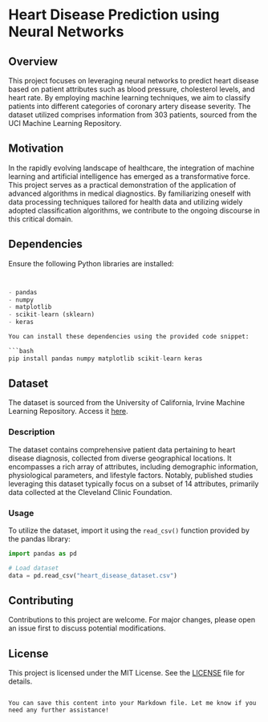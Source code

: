 # Heart Disease Prediction using Neural Networks

## Overview

This project focuses on leveraging neural networks to predict heart disease based on patient attributes such as blood pressure, cholesterol levels, and heart rate. By employing machine learning techniques, we aim to classify patients into different categories of coronary artery disease severity. The dataset utilized comprises information from 303 patients, sourced from the UCI Machine Learning Repository.

## Motivation

In the rapidly evolving landscape of healthcare, the integration of machine learning and artificial intelligence has emerged as a transformative force. This project serves as a practical demonstration of the application of advanced algorithms in medical diagnostics. By familiarizing oneself with data processing techniques tailored for health data and utilizing widely adopted classification algorithms, we contribute to the ongoing discourse in this critical domain.

## Dependencies

Ensure the following Python libraries are installed:

```python


- pandas
- numpy
- matplotlib
- scikit-learn (sklearn)
- keras

You can install these dependencies using the provided code snippet:

```bash
pip install pandas numpy matplotlib scikit-learn keras
```

## Dataset

The dataset is sourced from the University of California, Irvine Machine Learning Repository. Access it [here](http://archive.ics.uci.edu/ml/datasets/Heart+Disease).

### Description

The dataset contains comprehensive patient data pertaining to heart disease diagnosis, collected from diverse geographical locations. It encompasses a rich array of attributes, including demographic information, physiological parameters, and lifestyle factors. Notably, published studies leveraging this dataset typically focus on a subset of 14 attributes, primarily data collected at the Cleveland Clinic Foundation.

### Usage

To utilize the dataset, import it using the `read_csv()` function provided by the pandas library:

```python
import pandas as pd

# Load dataset
data = pd.read_csv("heart_disease_dataset.csv")
```

## Contributing

Contributions to this project are welcome. For major changes, please open an issue first to discuss potential modifications.

## License

This project is licensed under the MIT License. See the [LICENSE](LICENSE) file for details.
```

You can save this content into your Markdown file. Let me know if you need any further assistance!
